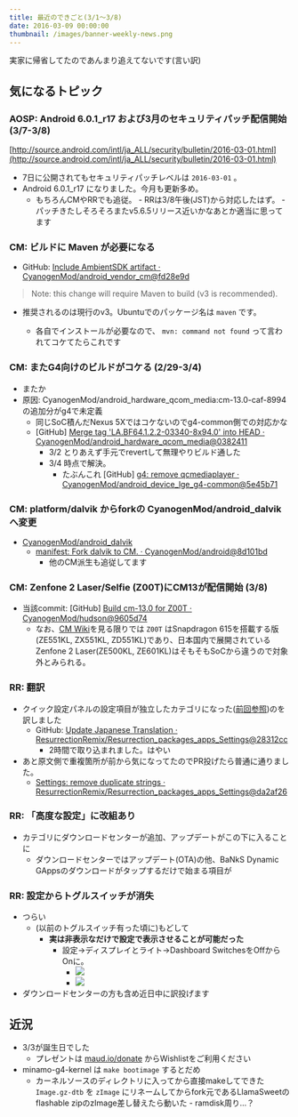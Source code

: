 ```yaml
---
title: 最近のできごと(3/1〜3/8)
date: 2016-03-09 00:00:00
thumbnail: /images/banner-weekly-news.png
---
```


実家に帰省してたのであんまり追えてないです(言い訳)

<!--more-->

## 気になるトピック

### AOSP: Android 6.0.1_r17 および3月のセキュリティパッチ配信開始 (3/7-3/8)

[http://source.android.com/intl/ja_ALL/security/bulletin/2016-03-01.html](http://source.android.com/intl/ja_ALL/security/bulletin/2016-03-01.html)

- 7日に公開されてもセキュリティパッチレベルは `2016-03-01` 。
- Android 6.0.1_r17 になりました。今月も更新多め。
    - もちろんCMやRRでも追従。
            - RRは3/8午後(JST)から対応したはず。
                    - パッチきたしそろそろまたv5.6.5リリース近いかなあとか適当に思ってます

### CM: ビルドに Maven が必要になる

- GitHub: [Include AmbientSDK artifact · CyanogenMod/android_vendor_cm@fd28e9d](https://github.com/CyanogenMod/android_vendor_cm/commit/fd28e9d8193e246802a8357beeaa2230aebee419)

> Note: this change will require Maven to build (v3 is recommended).

- 推奨されるのは現行のv3。Ubuntuでのパッケージ名は `maven` です。

    - 各自でインストールが必要なので、 `mvn: command not found` って言われてコケてたらこれです

### CM: またG4向けのビルドがコケる (2/29-3/4)

- またか
- 原因: CyanogenMod/android_hardware_qcom_media:cm-13.0-caf-8994 の追加分がg4で未定義
    - 同じSoC積んだNexus 5Xではコケないのでg4-common側での対応かな
    - [GitHub] [Merge tag 'LA.BF64.1.2.2-03340-8x94.0' into HEAD · CyanogenMod/android_hardware_qcom_media@0382411](https://github.com/CyanogenMod/android_hardware_qcom_media/commit/03824112f34beec8a66630001e26d7b84387f88e)
        - 3/2 とりあえず手元でrevertして無理やりビルド通した
        - 3/4 時点で解決。
            - たぶんこれ [GitHub] [g4: remove qcmediaplayer · CyanogenMod/android_device_lge_g4-common@5e45b71](https://github.com/CyanogenMod/android_device_lge_g4-common/commit/5e45b71a06b36feafb3a3ce4fd63bfe236b21ab5)

### CM: platform/dalvik からforkの CyanogenMod/android_dalvik へ変更

- [CyanogenMod/android_dalvik](https://github.com/CyanogenMod/android_dalvik)
    - [manifest: Fork dalvik to CM. · CyanogenMod/android@8d101bd](https://github.com/CyanogenMod/android/commit/8d101bd840b7e3c84934154ab36ae2630a17c09f)
        - 他のCM派生も追従してます

### CM: Zenfone 2 Laser/Selfie (Z00T)にCM13が配信開始 (3/8)

- 当該commit: [GitHub] [Build cm-13.0 for Z00T · CyanogenMod/hudson@9605d74](https://github.com/CyanogenMod/hudson/commit/9605d74f42875bbea5efe00ad84c66201679920b)
    - なお、[CM Wiki](https://wiki.cyanogenmod.org/w/Z00T_Info)を見る限りでは `Z00T` はSnapdragon 615を搭載する版(ZE551KL, ZX551KL, ZD551KL)であり、日本国内で展開されているZenfone 2 Laser(ZE500KL, ZE601KL)はそもそもSoCから違うので対象外とみられる。

### RR: 翻訳

- クイック設定パネルの設定項目が独立したカテゴリになった([前回参照](http://dev.maud.io/2016/03/01/feb-w5-news/))のを訳しました
    - GitHub: [Update Japanese Translation · ResurrectionRemix/Resurrection_packages_apps_Settings@28312cc](https://github.com/ResurrectionRemix/Resurrection_packages_apps_Settings/commit/28312ccc7dccf96e0306a46c37f5e6f0782dcd0a)
        - 2時間で取り込まれました。はやい
- あと原文側で重複箇所が前から気になってたのでPR投げたら普通に通りました。
    - [Settings: remove duplicate strings · ResurrectionRemix/Resurrection_packages_apps_Settings@da2af26](https://github.com/ResurrectionRemix/Resurrection_packages_apps_Settings/commit/da2af2608889c4c452f871145393a738a9bd3d64)

### RR: 「高度な設定」に改組あり

- カテゴリにダウンロードセンターが追加、アップデートがこの下に入ることに
    - ダウンロードセンターではアップデート(OTA)の他、BaNkS Dynamic GAppsのダウンロードがタップするだけで始まる項目が

### RR: 設定からトグルスイッチが消失

- つらい
    - (以前のトグルスイッチ有った頃に)もどして
        - **実は非表示なだけで設定で表示させることが可能だった**
            - 設定→ディスプレイとライト→Dashboard SwitchesをOffからOnに。
                - ![](https://img-maud.neocities.org/2016/03/where_switch_1.png)
                - ![](https://img-maud.neocities.org/2016/03/where_switch_2.png)
- ダウンロードセンターの方も含め近日中に訳投げます

## 近況

- 3/3が誕生日でした
    - プレゼントは [maud.io/donate](https://maud.io/donate) からWishlistをご利用ください
- minamo-g4-kernel は `make bootimage` するとだめ
    - カーネルソースのディレクトリに入ってから直接makeしてできた `Image.gz-dtb` を `zImage` にリネームしてからfork元であるLlamaSweetのflashable zipのzImage差し替えたら動いた
            - ramdisk周り…？
